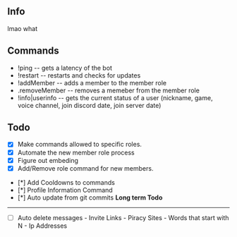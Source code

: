 Info
------
lmao what

**Commands**
------
* !ping -- gets a latency of the bot
* !restart -- restarts and checks for updates
* !addMember -- adds a member to the member role
* .removeMember -- removes a memeber from the member role
* !info|userinfo -- gets the current status of a user (nickname, game, voice channel, join discord date, join server date)

**Todo**
------
- [x] Make commands allowed to specific roles.
- [x] Automate the new member role process
- [x] Figure out embeding
- [x] Add/Remove role command for new members.
- [*] Add Cooldowns to commands
- [*] Profile Information Command
- [*] Auto update from git commits
**Long term Todo**
------
- [ ] Auto delete messages
         - Invite Links
         - Piracy Sites
         - Words that start with N
         - Ip Addresses
